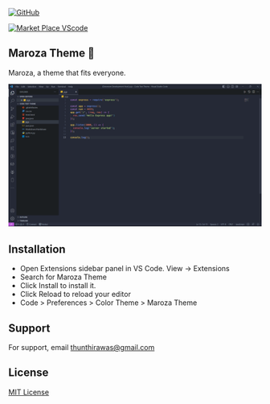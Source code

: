 [![GitHub](https://badgen.net/badge/icon/github?icon=github&label)](https://github.com/thirawat27)

[![Market Place VScode](https://badgen.net/badge/icon/visualstudio?icon=visualstudio&label)](https://marketplace.visualstudio.com/items?itemName=thirawat27.maroza-theme)

## Maroza Theme 🌸

Maroza, a theme that fits everyone.

![preview](/image/preview.png)

## Installation

 - Open Extensions sidebar panel in VS Code. View → Extensions
 - Search for Maroza Theme
 - Click Install to install it.
 - Click Reload to reload your editor
 - Code > Preferences > Color Theme > Maroza Theme


## Support

For support, email thunthirawas@gmail.com 


## License

[MIT License](https://choosealicense.com/licenses/mit/)
